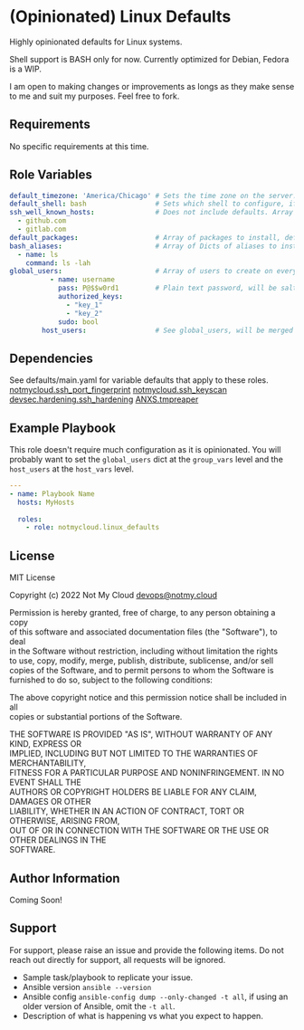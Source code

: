 (Opinionated) Linux Defaults
=========

Highly opinionated defaults for Linux systems.

Shell support is BASH only for now. Currently optimized for Debian, Fedora is a WIP.

I am open to making changes or improvements as longs as they make sense to me and suit my purposes. Feel free to fork.

Requirements
------------

No specific requirements at this time.

Role Variables
--------------

```yaml
default_timezone: 'America/Chicago' # Sets the time zone on the server.
default_shell: bash                 # Sets which shell to configure, if you want a different one, be sure to add it to the installed packages.
ssh_well_known_hosts:               # Does not include defaults. Array of hosts that should have their host keys imported to be trusted.
  - github.com
  - gitlab.com
default_packages:                   # Array of packages to install, defaults are defined per system, see vars/*.yaml
bash_aliases:                       # Array of Dicts of aliases to install for bash. Defaults are defined per system in vars/*.yaml
  - name: ls
    command: ls -lah
global_users:                       # Array of users to create on every host.
          - name: username
            pass: P@$$w0rd1         # Plain text password, will be salted and hashed
            authorized_keys:
              - "key_1"
              - "key_2"
            sudo: bool
        host_users:                 # See global_users, will be merged at runtime so you can specify users that are only on 1 host.
```

Dependencies
------------

See defaults/main.yaml for variable defaults that apply to these roles.
[notmycloud.ssh_port_fingerprint](https://github.com/notmycloud/ansible-ssh_port_fingerprint)
[notmycloud.ssh_keyscan](https://github.com/notmycloud/ansible-ssh-keyscan)
[devsec.hardening.ssh_hardening](https://github.com/dev-sec/ansible-collection-hardening/tree/master/roles/ssh_hardening)
[ANXS.tmpreaper](https://github.com/ANXS/tmpreaper)

Example Playbook
----------------

This role doesn't require much configuration as it is opinionated.
You will probably want to set the `global_users` dict at the `group_vars` level and the `host_users` at the `host_vars` level.

```yaml
---
- name: Playbook Name
  hosts: MyHosts
  
  roles:
    - role: notmycloud.linux_defaults
```

License
-------

MIT License

Copyright (c) 2022 Not My Cloud <devops@notmy.cloud>

Permission is hereby granted, free of charge, to any person obtaining a copy  
of this software and associated documentation files (the "Software"), to deal  
in the Software without restriction, including without limitation the rights  
to use, copy, modify, merge, publish, distribute, sublicense, and/or sell  
copies of the Software, and to permit persons to whom the Software is  
furnished to do so, subject to the following conditions:

The above copyright notice and this permission notice shall be included in all  
copies or substantial portions of the Software.

THE SOFTWARE IS PROVIDED "AS IS", WITHOUT WARRANTY OF ANY KIND, EXPRESS OR  
IMPLIED, INCLUDING BUT NOT LIMITED TO THE WARRANTIES OF MERCHANTABILITY,  
FITNESS FOR A PARTICULAR PURPOSE AND NONINFRINGEMENT. IN NO EVENT SHALL THE  
AUTHORS OR COPYRIGHT HOLDERS BE LIABLE FOR ANY CLAIM, DAMAGES OR OTHER  
LIABILITY, WHETHER IN AN ACTION OF CONTRACT, TORT OR OTHERWISE, ARISING FROM,  
OUT OF OR IN CONNECTION WITH THE SOFTWARE OR THE USE OR OTHER DEALINGS IN THE  
SOFTWARE.

Author Information
------------------

Coming Soon!

Support
------------------

For support, please raise an issue and provide the following items.
Do not reach out directly for support, all requests will be ignored.

- Sample task/playbook to replicate your issue.
- Ansible version `ansible --version`
- Ansible config `ansible-config dump --only-changed -t all`, if using an older version of Ansible, omit the `-t all`.
- Description of what is happening vs what you expect to happen.
